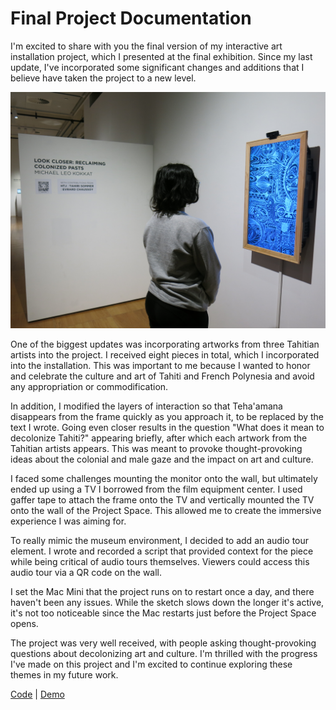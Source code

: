 # Final Project Documentation
I'm excited to share with you the final version of my interactive art installation project, which I presented at the final exhibition. Since my last update, I've incorporated some significant changes and additions that I believe have taken the project to a new level.

<p align="center">
  <img width="600" src="https://github.com/mlk525/capstone/blob/main/images/IMG_1556.JPG">
</p>

One of the biggest updates was incorporating artworks from three Tahitian artists into the project. I received eight pieces in total, which I incorporated into the installation. This was important to me because I wanted to honor and celebrate the culture and art of Tahiti and French Polynesia and avoid any appropriation or commodification.

In addition, I modified the layers of interaction so that Teha'amana disappears from the frame quickly as you approach it, to be replaced by the text I wrote. Going even closer results in the question "What does it mean to decolonize Tahiti?" appearing briefly, after which each artwork from the Tahitian artists appears. This was meant to provoke thought-provoking ideas about the colonial and male gaze and the impact on art and culture.

I faced some challenges mounting the monitor onto the wall, but ultimately ended up using a TV I borrowed from the film equipment center. I used gaffer tape to attach the frame onto the TV and vertically mounted the TV onto the wall of the Project Space. This allowed me to create the immersive experience I was aiming for.

To really mimic the museum environment, I decided to add an audio tour element. I wrote and recorded a script that provided context for the piece while being critical of audio tours themselves. Viewers could access this audio tour via a QR code on the wall.

I set the Mac Mini that the project runs on to restart once a day, and there haven't been any issues. While the sketch slows down the longer it's active, it's not too noticeable since the Mac restarts just before the Project Space opens.

The project was very well received, with people asking thought-provoking questions about decolonizing art and culture. I'm thrilled with the progress I've made on this project and I'm excited to continue exploring these themes in my future work.

[Code](https://editor.p5js.org/taxicabguy/sketches/rDl20i7jv) | [Demo](https://editor.p5js.org/taxicabguy/full/rDl20i7jv)
